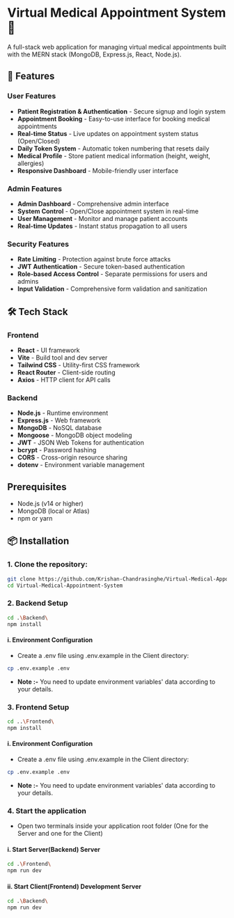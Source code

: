 # Virtual Medical Appointment System 🏥

A full-stack web application for managing virtual medical appointments built with the MERN stack (MongoDB, Express.js, React, Node.js).

## 🌟 Features

### User Features
- **Patient Registration & Authentication** - Secure signup and login system
- **Appointment Booking** - Easy-to-use interface for booking medical appointments
- **Real-time Status** - Live updates on appointment system status (Open/Closed)
- **Daily Token System** - Automatic token numbering that resets daily
- **Medical Profile** - Store patient medical information (height, weight, allergies)
- **Responsive Dashboard** - Mobile-friendly user interface

### Admin Features
- **Admin Dashboard** - Comprehensive admin interface
- **System Control** - Open/Close appointment system in real-time
- **User Management** - Monitor and manage patient accounts
- **Real-time Updates** - Instant status propagation to all users

### Security Features
- **Rate Limiting** - Protection against brute force attacks
- **JWT Authentication** - Secure token-based authentication
- **Role-based Access Control** - Separate permissions for users and admins
- **Input Validation** - Comprehensive form validation and sanitization

## 🛠️ Tech Stack

### Frontend
- **React** - UI framework
- **Vite** - Build tool and dev server
- **Tailwind CSS** - Utility-first CSS framework
- **React Router** - Client-side routing
- **Axios** - HTTP client for API calls

### Backend
- **Node.js** - Runtime environment
- **Express.js** - Web framework
- **MongoDB** - NoSQL database
- **Mongoose** - MongoDB object modeling
- **JWT** - JSON Web Tokens for authentication
- **bcrypt** - Password hashing
- **CORS** - Cross-origin resource sharing
- **dotenv** - Environment variable management

## Prerequisites
- Node.js (v14 or higher)
- MongoDB (local or Atlas)
- npm or yarn

## 📦 Installation

### 1. Clone the repository:

```bash
git clone https://github.com/Krishan-Chandrasinghe/Virtual-Medical-Appointment-System.git
cd Virtual-Medical-Appointment-System
```

### 2. Backend Setup

```bash
cd .\Backend\
npm install
```

#### i. Environment Configuration
- Create a .env file using .env.example in the Client directory:

```bash
cp .env.example .env
```
- **Note :-** You need to update environment variables' data according to your details.


### 3. Frontend Setup

```bash
cd ..\Frontend\
npm install
```
#### i. Environment Configuration
- Create a .env file using .env.example in the Client directory:

```bash
cp .env.example .env
```
- **Note :-** You need to update environment variables' data according to your details.

### 4. Start the application
- Open two terminals inside your application root folder (One for the Server and one for the Client)

#### i. Start Server(Backend) Server

```bash
cd .\Frontend\
npm run dev
```

#### ii. Start Client(Frontend) Development Server

```bash
cd .\Backend\
npm run dev
```